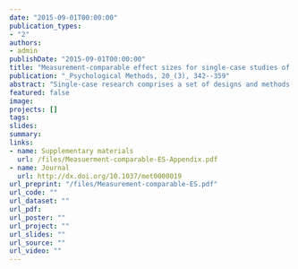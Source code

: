 ```yaml
---
date: "2015-09-01T00:00:00"
publication_types:
- "2"
authors:
- admin
publishDate: "2015-09-01T00:00:00"
title: "Measurement-comparable effect sizes for single-case studies of free-operant behavior"
publication: "_Psychological Methods, 20_(3), 342--359"
abstract: "Single-case research comprises a set of designs and methods for evaluating the effects of interventions, practices, or programs on individual cases, through comparison of outcomes measured at different points in time. Although there has long been interest in meta-analytic techniques for synthesizing single-case research, there has been little scrutiny of whether proposed effect sizes remain on a directly comparable metric when outcomes are measured using different operational procedures. Much of single-case research focuses on behavioral outcomes in free-operant contexts, which may be measured using a variety of different direct observation procedures. This article describes a suite of effect sizes for quantifying changes in free-operant behavior, motivated by an alternating renewal process model that allows measurement comparability to be established in precise terms. These effect size metrics have the advantage of comporting with how direct observation data are actually collected and summarized. Effect size estimators are proposed that are applicable when the behavior being measured remains stable within a given treatment condition. The methods are illustrated by 2 examples, including a re-analysis of a systematic review of the effects of choice-making opportunities on problem behavior."
featured: false
image: 
projects: []
tags: 
slides: 
summary: 
links:
- name: Supplementary materials
  url: /files/Measuerment-comparable-ES-Appendix.pdf
- name: Journal
  url: http://dx.doi.org/10.1037/met0000019
url_preprint: "/files/Measurement-comparable-ES.pdf"
url_code: ""
url_dataset: ""
url_pdf: 
url_poster: ""
url_project: ""
url_slides: ""
url_source: ""
url_video: ""
---
```

